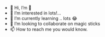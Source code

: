 - 👋 Hi, I’m 🤫
- 👀 I’m interested in lots!...
- 🌱 I’m currently learning .. lots 😂
- 💞️ I’m looking to collaborate on magic sticks 
- 📫 How to reach me you would know. 

<!---
Ouuuuyoucaught/Ouuuuyoucaught is a ✨ special ✨ repository because its `README.md` (this file) appears on your GitHub profile.
You can click the Preview link to take a look at your changes.
--->
